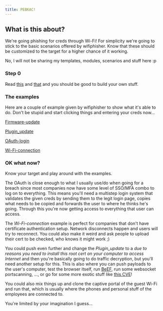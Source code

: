 ```yaml
---
title: PEBKAC!
---
```


## What is this about?
We're going phishing for creds through Wi-Fi!
For simplicity we're going to stick to the basic scenarios offered by wifiphisher. Know that these should be customized to the target for a higher chance of it working. 

No, I will not be sharing my templates, modules, scenarios and stuff here :p

### Step 0
Read [this](https://wifiphisher.readthedocs.io/en/latest/extensions.html) and [that](https://wifiphisher.readthedocs.io/en/latest/custom_phishing_scenario.html) and you should be good to build your own stuff.

### The examples
Here are a couple of example given by wifiphisher to show what it's able to do. Don't be stupid and start clicking things and entering your creds now...

[Firmware-update](https://wifiphisher.org/ps/firmware-upgrade/)

[Plugin_update](https://wifiphisher.org/ps/plugin_update/)

[OAuth-login](https://wifiphisher.org/ps/oauth-login/)

[Wi-Fi-connection](https://wifiphisher.org/ps/wifi_connect/)

### OK what now?
Know your target and play around with the examples.

The OAuth is close enough to what I usually use/do when going for a breach since most companies now have some level of SSO/MFA combo to log on to everything. This means you'll need a multistep login system that validates the given creds by sending them to the legit login page, copies what needs to be copied and forwards the user to where he thinks he's going. Through this you're now getting access to everything that user can access.

The *Wi-Fi-connection* example is perfect for companies that don't have certificate authentication setup. Network disconnects happen and users will try to reconnect. You could also make it weird and ask people to upload their cert to be checked, who knows it might work ;)

You could push even further and change the *Plugin_update* to a *due to reasons you need to install this root cert on your computer to access Internet* and then you're basically going to do traffic decryption, but you'll need another setup for this.
This is also where you can push payloads to the user's computer, test the browser itself, run [BeEF](https://beefproject.com/), run some websocket portscanning, ..., or go for some more exotic stuff like [this CVE](https://portal.msrc.microsoft.com/en-US/security-guidance/advisory/CVE-2020-0601)!

You could also mix things up and clone the captive portal of the guest Wi-Fi and run that, which is usually where the phones and personal stuff of the employees are connected to.

You're limited by your imagination I guess...